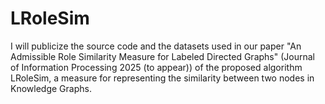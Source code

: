 # LRoleSim
I will publicize the source code and the datasets used in our paper "An Admissible Role Similarity Measure for Labeled Directed Graphs" (Journal of Information Processing 2025 (to appear)) of the proposed algorithm LRoleSim, a measure for representing the similarity between two nodes in Knowledge Graphs.
